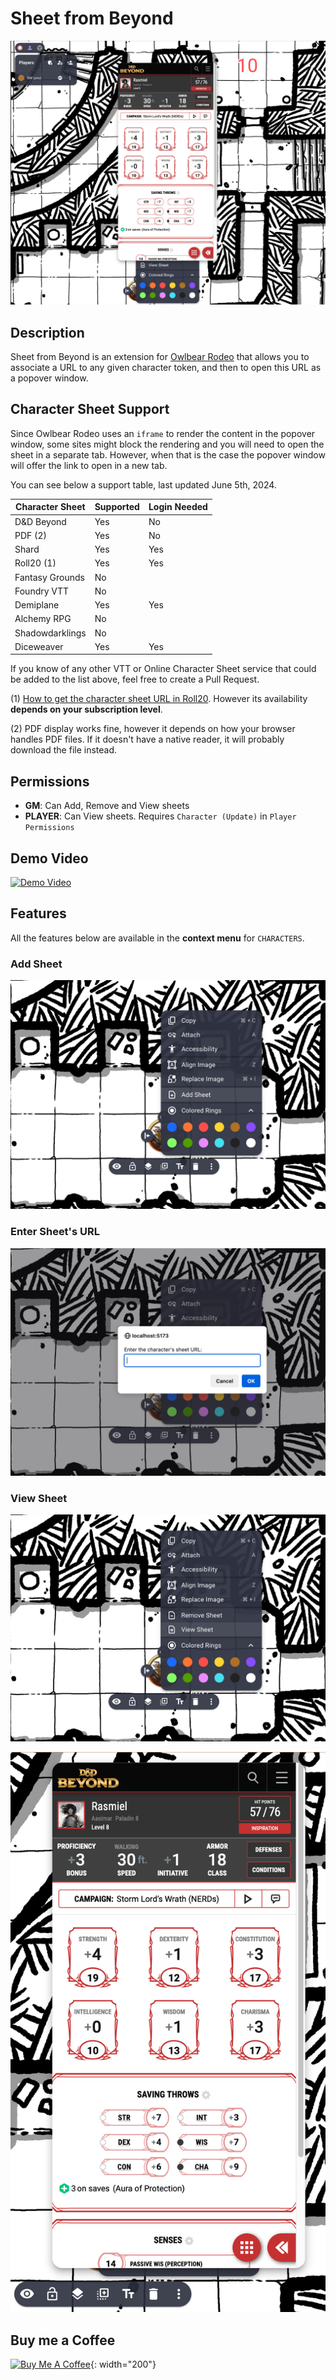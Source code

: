 # Sheet from Beyond

![Sheet from Beyond](public/img/hero.png)

## Description

Sheet from Beyond is an extension for [Owlbear Rodeo](https://owlbear.rodeo) that allows you to associate a URL to any given character token, and then to open this URL as a popover window.

## Character Sheet Support

Since Owlbear Rodeo uses an `iframe` to render the content in the popover window, some sites might block the rendering and you will need to open the sheet in a separate tab. However, when that is the case the popover window will offer the link to open in a new tab.

You can see below a support table, last updated June 5th, 2024.

| Character Sheet | Supported | Login Needed |
|--|--|--|
| D&D Beyond      | Yes | No |
| PDF (2)         | Yes | No |
| Shard           | Yes | Yes |
| Roll20 (1)      | Yes | Yes |
| Fantasy Grounds | No | |
| Foundry VTT     | No | |
| Demiplane       | Yes | Yes |
| Alchemy RPG     | No | |
| Shadowdarklings | No | |
| Diceweaver      | Yes | Yes |

If you know of any other VTT or Online Character Sheet service that could be added to the list above, feel free to create a Pull Request.

(1) [How to get the character sheet URL in Roll20](https://app.roll20.net/forum/post/9585776/character-sheet-url). However its availability **depends on your subscription level**.

(2) PDF display works fine, however it depends on how your browser handles PDF files. If it doesn't have a native reader, it will probably download the file instead.

## Permissions

- **GM**: Can Add, Remove and View sheets
- **PLAYER**: Can View sheets. Requires `Character (Update)` in `Player Permissions`

## Demo Video

[![Demo Video](https://img.youtube.com/vi/CS4NznM0qBs/0.jpg)](https://www.youtube.com/embed/sc7bEMMFbAs?si=-1pHgmocWBhR8G87)

## Features

All the features below are available in the **context menu** for `CHARACTERS`.

### Add Sheet

![Add Sheet](public/img/ss_add_sheet.png)

### Enter Sheet's URL

![Enter URL](public/img/ss_enter_url.png)

### View Sheet

![View Sheet](public/img/ss_view_sheet.png)

![Sheet Popover](public/img/ss_sheet_popover.png)

## Buy me a Coffee

[![Buy Me A Coffee](https://cdn.buymeacoffee.com/buttons/v2/default-yellow.png)](https://www.buymeacoffee.com/alvarocavalcanti){: width="200"}
